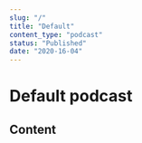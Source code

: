 ```yaml
---
slug: "/"
title: "Default"
content_type: "podcast"
status: "Published"
date: "2020-16-04"
---
```


# Default podcast

## Content